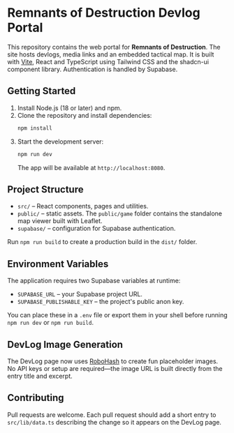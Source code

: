 # Remnants of Destruction Devlog Portal

This repository contains the web portal for **Remnants of Destruction**. The site hosts devlogs, media links and an embedded tactical map. It is built with [Vite](https://vitejs.dev/), React and TypeScript using Tailwind CSS and the shadcn-ui component library. Authentication is handled by Supabase.

## Getting Started

1. Install Node.js (18 or later) and npm.
2. Clone the repository and install dependencies:
   ```bash
   npm install
   ```
3. Start the development server:
   ```bash
   npm run dev
   ```
   The app will be available at `http://localhost:8080`.

## Project Structure

- `src/` – React components, pages and utilities.
- `public/` – static assets. The `public/game` folder contains the standalone map viewer built with Leaflet.
- `supabase/` – configuration for Supabase authentication.

Run `npm run build` to create a production build in the `dist/` folder.

## Environment Variables

The application requires two Supabase variables at runtime:

- `SUPABASE_URL` – your Supabase project URL.
- `SUPABASE_PUBLISHABLE_KEY` – the project's public anon key.

You can place these in a `.env` file or export them in your shell before running
`npm run dev` or `npm run build`.

## DevLog Image Generation

The DevLog page now uses [RoboHash](https://robohash.org/) to create fun
placeholder images. No API keys or setup are required—the image URL is built
directly from the entry title and excerpt.

## Contributing

Pull requests are welcome. Each pull request should add a short entry to `src/lib/data.ts` describing the change so it appears on the DevLog page.
